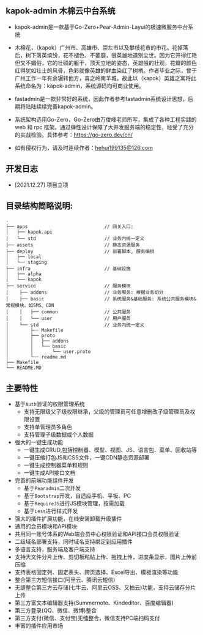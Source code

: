 ## kapok-admin 木棉云中台系统

- kapok-admin是一款基于Go-Zero+Pear-Admin-Layui的极速微服务中台系统

- 木棉花，（kapok）广州市、高雄市、崇左市以及攀枝花市的市花。花掉落后，树下落英缤纷，花不褪色、不萎靡，很英雄地道别尘世。因为它开得红艳但又不媚俗，它的壮硕的躯干，顶天立地的姿态，英雄般的壮观，花瓣的颜色红得犹如壮士的风骨，色彩就像英雄的鲜血染红了树梢。作者毕业之际，曾于广州工作一年有余辗转他方，喜之岭南羊城，故此以（kapok）英雄之寓将此系统命名为：kapok-admin，系统源码均可商业使用。

- fastadmin是一款非常好的系统，因此作者参考fastadmin系统设计思想，后期将陆陆续续完善kapok-admin。

- 系统架构选用Go-Zero，Go-Zero由万俊峰老师所写，集成了各种工程实践的 web 和 rpc 框架。通过弹性设计保障了大并发服务端的稳定性，经受了充分的实战检验。具体参考：https://go-zero.dev/cn/

- 如有侵权行为，请及时连续作者：hehui199135@126.com

## 开发日志

- [2021.12.27]  项目立项

## 目录结构简略说明: 
    .
    ├── apps                            // 网关入口:
    │   ├── kapok.api
    │   └── std                         // 业务内统一定义
    ├── assets                          // 静态资源服务
    ├── deploy                          // 部署脚本, 服务编排
    │   ├── local
    │   └── staging
    ├── infra                           // 基础设施
    │   ├── alpha
    │   └── kapok
    ├── service                         // 服务模块
    │    ├── addons                     // 业务服务: 根据业务切分
    │    ├── basic                      // 系统服务&基础服务: 系统公共服务模块&常规模块，如SMS、CDN
    │    │   ├── common                 // 公共服务
    │    │   └── user                   // 用户服务
    │    └── std                        // 业务内统一定义
    │        ├── Makefile
    │        ├── proto
    │        │   ├── addons
    │        │   └── basic
    │        │       └── user.proto
    │        └── readme.md
    ├── Makefile
    └── README.MD

## 主要特性

* 基于`Auth`验证的权限管理系统
    * 支持无限级父子级权限继承，父级的管理员可任意增删改子级管理员及权限设置
    * 支持单管理员多角色
    * 支持管理子级数据或个人数据
* 强大的一键生成功能
    * 一键生成CRUD,包括控制器、模型、视图、JS、语言包、菜单、回收站等
    * 一键压缩打包JS和CSS文件，一键CDN静态资源部署
    * 一键生成控制器菜单和规则
    * 一键生成API接口文档
* 完善的前端功能组件开发
    * 基于`Pearadmin`二次开发
    * 基于`Bootstrap`开发，自适应手机、平板、PC
    * 基于`RequireJS`进行JS模块管理，按需加载
    * 基于`Less`进行样式开发
* 强大的插件扩展功能，在线安装卸载升级插件
* 通用的会员模块和API模块
* 共用同一账号体系的Web端会员中心权限验证和API接口会员权限验证
* 二级域名部署支持，同时域名支持绑定到应用插件
* 多语言支持，服务端及客户端支持
* 支持大文件分片上传、剪切板粘贴上传、拖拽上传，进度条显示，图片上传前压缩
* 支持表格固定列、固定表头、跨页选择、Excel导出、模板渲染等功能
* 整合第三方短信接口(阿里云、腾讯云短信)
* 无缝整合第三方云存储(七牛云、阿里云OSS、又拍云)功能，支持云储存分片上传
* 第三方富文本编辑器支持(Summernote、Kindeditor、百度编辑器)
* 第三方登录(QQ、微信、微博)整合
* 第三方支付(微信、支付宝)无缝整合，微信支持PC端扫码支付
* 丰富的插件应用市场
